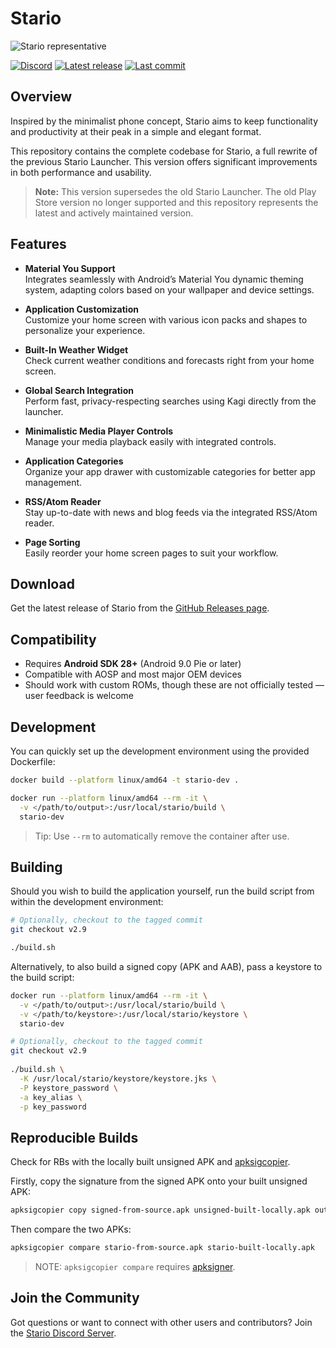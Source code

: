 # Stario

<img src="docs/representative.png" alt="Stario representative">

[![Discord](https://img.shields.io/discord/1110537583726964820?label=Discord&logo=discord&logoColor=white)](https://discord.gg/WuVapMt9gY)
[![Latest release](https://img.shields.io/github/downloads/albu-razvan/Stario/total?label=Download&logo=android&logoColor=white)](https://github.com/albu-razvan/Stario/releases/latest)
[![Last commit](https://custom-icon-badges.demolab.com/github/last-commit/albu-razvan/Stario?logo=history&logoColor=white&label=Latest%20commit)](https://github.com/albu-razvan/Stario/commit)

## Overview

Inspired by the minimalist phone concept, Stario aims to keep functionality and productivity at
their peak in a simple and elegant format.

This repository contains the complete codebase for Stario, a full rewrite of the previous
Stario Launcher. This version offers significant improvements in both performance and usability.

> **Note:** This version supersedes the old Stario Launcher. The old Play Store version no longer
> supported and this repository represents the latest and actively maintained version.

## Features

- **Material You Support**  
  Integrates seamlessly with Android’s Material You dynamic theming system, adapting colors based on
  your wallpaper and device settings.

- **Application Customization**  
  Customize your home screen with various icon packs and shapes to personalize your experience.

- **Built-In Weather Widget**  
  Check current weather conditions and forecasts right from your home screen.

- **Global Search Integration**  
  Perform fast, privacy-respecting searches using Kagi directly from the launcher.

- **Minimalistic Media Player Controls**  
  Manage your media playback easily with integrated controls.

- **Application Categories**  
  Organize your app drawer with customizable categories for better app management.

- **RSS/Atom Reader**  
  Stay up-to-date with news and blog feeds via the integrated RSS/Atom reader.

- **Page Sorting**  
  Easily reorder your home screen pages to suit your workflow.

## Download

Get the latest release of Stario from the [GitHub Releases page](https://github.com/albu-razvan/Stario/releases/latest).

## Compatibility

- Requires **Android SDK 28+** (Android 9.0 Pie or later)
- Compatible with AOSP and most major OEM devices
- Should work with custom ROMs, though these are not officially tested — user feedback is welcome

## Development

You can quickly set up the development environment using the provided Dockerfile:

```bash
docker build --platform linux/amd64 -t stario-dev .

docker run --platform linux/amd64 --rm -it \
  -v </path/to/output>:/usr/local/stario/build \
  stario-dev
```

> Tip: Use `--rm` to automatically remove the container after use.

## Building

Should you wish to build the application yourself, run the build
script from within the development environment:

```bash
# Optionally, checkout to the tagged commit
git checkout v2.9

./build.sh
```

Alternatively, to also build a signed copy (APK and AAB), pass a keystore to the build script:

```bash
docker run --platform linux/amd64 --rm -it \
  -v </path/to/output>:/usr/local/stario/build \
  -v </path/to/keystore>:/usr/local/stario/keystore \
  stario-dev

# Optionally, checkout to the tagged commit
git checkout v2.9
  
./build.sh \
  -K /usr/local/stario/keystore/keystore.jks \
  -P keystore_password \
  -a key_alias \
  -p key_password
```

## Reproducible Builds

Check for RBs with the locally built unsigned APK and [apksigcopier](https://github.com/obfusk/apksigcopier). 

Firstly, copy the signature from the signed APK onto your built unsigned APK:

```bash
apksigcopier copy signed-from-source.apk unsigned-built-locally.apk out.apk
```

Then compare the two APKs:

```bash
apksigcopier compare stario-from-source.apk stario-built-locally.apk
```

> NOTE: `apksigcopier compare` requires [apksigner](https://developer.android.com/tools/apksigner).

## Join the Community

Got questions or want to connect with other users and contributors? Join
the [Stario Discord Server](https://discord.gg/WuVapMt9gY).
